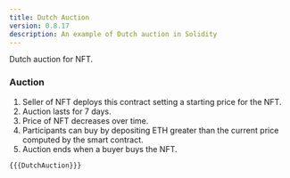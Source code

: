 ```yaml
---
title: Dutch Auction
version: 0.8.17
description: An example of Dutch auction in Solidity
---
```


Dutch auction for NFT.

### Auction

1. Seller of NFT deploys this contract setting a starting price for the NFT.
2. Auction lasts for 7 days.
3. Price of NFT decreases over time.
4. Participants can buy by depositing ETH greater than the current price computed by the smart contract.
5. Auction ends when a buyer buys the NFT.

```solidity
{{{DutchAuction}}}
```
